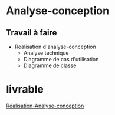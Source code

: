 # Analyse-conception

## Travail à faire
- Realisation d'analyse-conception
  - Analyse technique
  - Diagramme de cas d'utilisation
  - Diagramme de classe


# livrable
[Réalisation-Analyse-conception](https://docs.google.com/presentation/d/1Z7DHTVRuTUpGgQkeM7Bw0AxU5M2sIvKztFx0zrpE9es/edit#slide=id.g2aa12582b19_0_44)